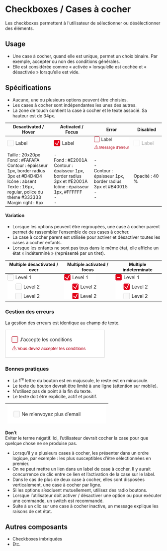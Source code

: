 # Checkboxes / Cases à cocher

Les checkboxes permettent à l’utilisateur de sélectionner ou désélectionner des éléments.

## Usage

- Une case à cocher, quand elle est unique, permet un choix binaire. Par exemple, accepter ou non des conditions générales.
- Elle est considérée comme « activée » lorsqu’elle est cochée et « désactivée » lorsqu’elle est vide.


## Spécifications

- Aucune, une ou plusieurs options peuvent être choisies.
- Les cases à cocher sont indépendantes les unes des autres.
- La zone de touch contient la case à cocher et le texte associé. Sa hauteur est de 34px.

Desactivated / Hover | Activated / Focus | Error | Disabled
------------ | ------------- | ------------- | ------------- |
![checkboxes__desactivated](design/checkboxes__desactivated.png)|![checkboxes__activated](design/checkboxes__activated.png)|![checkboxes__error](design/checkboxes__error.png)|![checkboxes__desactivated__disabled](design/checkboxes__desactivated__disabled.png)
Taille : 20x20px <br> Fond : #FAFAFA <br> Contour : épaisseur 1px, border radius 3px et #D4D4D4 <br> Icône : absent  <br> Texte : 16px, regular, police du thème #333333 <br> Margin right : 6px | -  <br> Fond : #E2001A <br> Contour : épaisseur 1px, border radius 3px et #E2001A <br> Icône : épaisseur 1px, #FFFFFF <br> - <br> - | - <br> -  <br>  Contour : épaisseur 1px, border radius 3px et #B40015 <br> - <br> -  | Opacité&nbsp;:&nbsp;40 %



#### Variation

- Lorsque les options peuvent être regroupées, une case à cocher parent permet de rassembler l’ensemble de ces cases à cocher.
- La case à cocher parent est utilisée pour activer et désactiver toutes les cases à cocher enfants.
- Lorsque les enfants ne sont pas tous dans le même état, elle affiche un état «&nbsp;indéterminé&nbsp;» (représenté par un tiret).

Multiple désactivated / over | Multiple activated / focus | Multiple indeterminate
------------ | ------------- | ------------- |
![checkboxes__multiple__desactived](design/checkboxes__multiple__desactived.png)|![checkboxes__multiple__activated](design/checkboxes__multiple__activated.png)|![checkboxes__multiple__partial](design/checkboxes__multiple__partial.png)


### Gestion des erreurs

La gestion des erreurs est identique au champ de texte.

![checkboxes__ex__error-with-message](design/checkboxes__ex__error-with-message.png)

### Bonnes pratiques

- La 1<sup>re</sup> lettre du bouton est en majuscule, le reste est en minuscule.
- Le texte du bouton devrait être limité à une ligne (attention sur mobile). 
- N’utilisez pas de point à la fin du texte.
- Le texte doit être explicite, actif et positif.


 <div class="do-dont">
 <div class="dont">

![checkboxes__ex__dont](design/checkboxes__ex__dont.png)|
------------ |
**Don’t** <br/> Eviter le terme négatif. Ici, l’utilisateur devrait cocher la case pour que quelque chose ne se produise pas.

 </div>
 </div>


- Lorsqu’il y a plusieurs cases à cocher, les présenter dans un ordre logique, par exemple&nbsp;: les plus susceptibles d’être sélectionnées en premier.
- On ne peut mettre un lien dans un label de case à cocher. Il y aurait concurrence de clic entre ce lien et l’activation de la case sur le label.
- Dans le cas de plus de deux case à cocher, elles sont disposées verticalement, une case à cocher par ligne.
- Si les options s’excluent mutuellement, utilisez des radio boutons.
- Lorsque l’utilisateur doit activer / désactiver une option ou pour exécuter une commande, un switch est recommandé.
- Suite à un clic sur une case à cocher inactive, un message explique les raisons de cet état.

## Autres composants

- Checkboxes imbriquées
- Etc.
